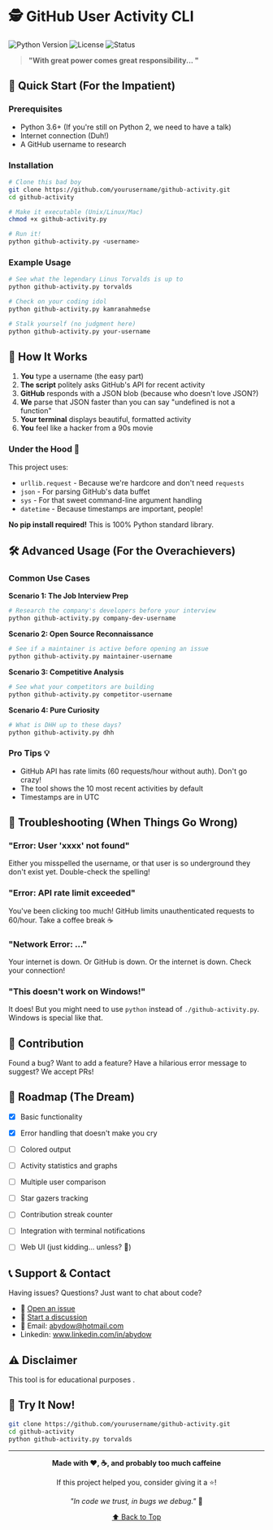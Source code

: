 # 🕵️ GitHub User Activity CLI

![Python Version](https://img.shields.io/badge/python-3.11%2B-blue)
![License](https://img.shields.io/badge/license-MIT-green)
![Status](https://img.shields.io/badge/status-stalking%20legally-brightgreen)

> **"With great power comes great responsibility... "**



## 🚀 Quick Start (For the Impatient)

### Prerequisites

- Python 3.6+ (If you're still on Python 2, we need to have a talk)
- Internet connection (Duh!)
- A GitHub username to research

### Installation

```bash
# Clone this bad boy
git clone https://github.com/yourusername/github-activity.git
cd github-activity

# Make it executable (Unix/Linux/Mac)
chmod +x github-activity.py

# Run it!
python github-activity.py <username>
```

### Example Usage

```bash
# See what the legendary Linus Torvalds is up to
python github-activity.py torvalds

# Check on your coding idol
python github-activity.py kamranahmedse

# Stalk yourself (no judgment here)
python github-activity.py your-username
```



## 🎪 How It Works 

1. **You** type a username (the easy part)
2. **The script** politely asks GitHub's API for recent activity
3. **GitHub** responds with a JSON blob (because who doesn't love JSON?)
4. **We** parse that JSON faster than you can say "undefined is not a function"
5. **Your terminal** displays beautiful, formatted activity
6. **You** feel like a hacker from a 90s movie

### Under the Hood 🔧

This project uses:
- `urllib.request` - Because we're hardcore and don't need `requests`
- `json` - For parsing GitHub's data buffet
- `sys` - For that sweet command-line argument handling
- `datetime` - Because timestamps are important, people!

**No pip install required!** This is 100% Python standard library. 

## 🛠️ Advanced Usage (For the Overachievers)

### Common Use Cases

**Scenario 1: The Job Interview Prep**
```bash
# Research the company's developers before your interview
python github-activity.py company-dev-username
```

**Scenario 2: Open Source Reconnaissance**
```bash
# See if a maintainer is active before opening an issue
python github-activity.py maintainer-username
```

**Scenario 3: Competitive Analysis**
```bash
# See what your competitors are building
python github-activity.py competitor-username
```

**Scenario 4: Pure Curiosity**
```bash
# What is DHH up to these days?
python github-activity.py dhh
```

### Pro Tips 💡

- GitHub API has rate limits (60 requests/hour without auth). Don't go crazy!
- The tool shows the 10 most recent activities by default
- Timestamps are in UTC 


## 🐛 Troubleshooting (When Things Go Wrong)

### "Error: User 'xxxx' not found"
Either you misspelled the username, or that user is so underground they don't exist yet. Double-check the spelling!

### "Error: API rate limit exceeded"
You've been clicking too much! GitHub limits unauthenticated requests to 60/hour. Take a coffee break ☕

### "Network Error: ..."
Your internet is down. Or GitHub is down. Or the internet is down. Check your connection!

### "This doesn't work on Windows!"
It does! But you might need to use `python` instead of `./github-activity.py`. Windows is special like that.

## 🤝 Contribution

Found a bug? Want to add a feature? Have a hilarious error message to suggest? We accept PRs!



## 🎯 Roadmap (The Dream)

- [x] Basic functionality
- [x] Error handling that doesn't make you cry
- [ ] Colored output
- [ ] Activity statistics and graphs
- [ ] Multiple user comparison
- [ ] Star gazers tracking
- [ ] Contribution streak counter
- [ ] Integration with terminal notifications
- [ ] Web UI (just kidding... unless? 👀)



## 📞 Support & Contact

Having issues? Questions? Just want to chat about code?

- 🐛 [Open an issue](https://github.com/yourusername/github-activity/issues)
- 💬 [Start a discussion](https://github.com/yourusername/github-activity/discussions)
- 📧 Email: abydow@hotmail.com
- Linkedin: www.linkedin.com/in/abydow

## ⚠️ Disclaimer

This tool is for educational purposes .

## 🚀 Try It Now!


```bash
git clone https://github.com/yourusername/github-activity.git
cd github-activity
python github-activity.py torvalds
```

---

<div align="center">

**Made with ❤️, ☕, and probably too much caffeine**

If this project helped you, consider giving it a ⭐!

*"In code we trust, in bugs we debug."* 🐛

[⬆ Back to Top](#-github-user-activity-cli)

</div>
